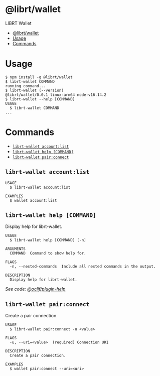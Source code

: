 # @librt/wallet

LIBRT Wallet

<!-- toc -->
* [@librt/wallet](#librtwallet)
* [Usage](#usage)
* [Commands](#commands)
<!-- tocstop -->

# Usage

<!-- usage -->
```sh-session
$ npm install -g @librt/wallet
$ librt-wallet COMMAND
running command...
$ librt-wallet (--version)
@librt/wallet/0.0.1 linux-arm64 node-v16.14.2
$ librt-wallet --help [COMMAND]
USAGE
  $ librt-wallet COMMAND
...
```
<!-- usagestop -->

# Commands

<!-- commands -->
* [`librt-wallet account:list`](#librt-wallet-accountlist)
* [`librt-wallet help [COMMAND]`](#librt-wallet-help-command)
* [`librt-wallet pair:connect`](#librt-wallet-pairconnect)

## `librt-wallet account:list`

```
USAGE
  $ librt-wallet account:list

EXAMPLES
  $ wallet account:list
```

## `librt-wallet help [COMMAND]`

Display help for librt-wallet.

```
USAGE
  $ librt-wallet help [COMMAND] [-n]

ARGUMENTS
  COMMAND  Command to show help for.

FLAGS
  -n, --nested-commands  Include all nested commands in the output.

DESCRIPTION
  Display help for librt-wallet.
```

_See code: [@oclif/plugin-help](https://github.com/oclif/plugin-help/blob/v5.1.12/src/commands/help.ts)_

## `librt-wallet pair:connect`

Create a pair connection.

```
USAGE
  $ librt-wallet pair:connect -u <value>

FLAGS
  -u, --uri=<value>  (required) Connection URI

DESCRIPTION
  Create a pair connection.

EXAMPLES
  $ wallet pair:connect --uri=<uri>
```
<!-- commandsstop -->
